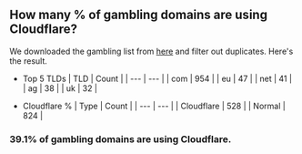 ## How many % of gambling domains are using Cloudflare?


We downloaded the gambling list from [here](https://raw.githubusercontent.com/Sinfonietta/hostfiles/master/gambling-hosts) and filter out duplicates.
Here's the result.


[//]: # (start replacement)


- Top 5 TLDs
| TLD | Count |
| --- | --- |
| com | 954 |
| eu | 47 |
| net | 41 |
| ag | 38 |
| uk | 32 |


- Cloudflare %
| Type | Count |
| --- | --- |
| Cloudflare | 528 |
| Normal | 824 |


### 39.1% of gambling domains are using Cloudflare.